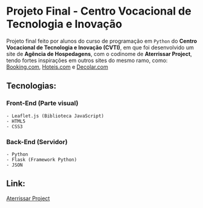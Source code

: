 # Projeto Final - Centro Vocacional de Tecnologia e Inovação
Projeto final feito por alunos do curso de programação em ```Python``` do <strong>Centro Vocacional de Tecnologia e Inovação (CVTI)</strong>, em que foi desenvolvido um site de <strong>Agência de Hospedagens</strong>, com o codinome de <strong>Aterrissar Project</strong>, tendo fortes inspirações em outros sites do mesmo ramo, como: <a href='https://booking.com'>Booking.com</a>, <a href='https://hoteis.com'>Hoteis.com</a> e <a href='https://decolar.com'>Decolar.com</a>

## Tecnologias:
### Front-End (Parte visual)
```
- Leaflet.js (Biblioteca JavaScript)
- HTML5
- CSS3
```

### Back-End (Servidor)
```
- Python
- Flask (Framework Python)
- JSON
```

## Link:
<a href='https://lukasho.pythonanywhere.com'>Aterrissar Project</a>
